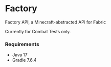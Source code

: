 # Factory

Factory API, a Minecraft-abstracted API for Fabric

Currently for Combat Tests only.

### Requirements

- Java 17
- Gradle 7.6.4
